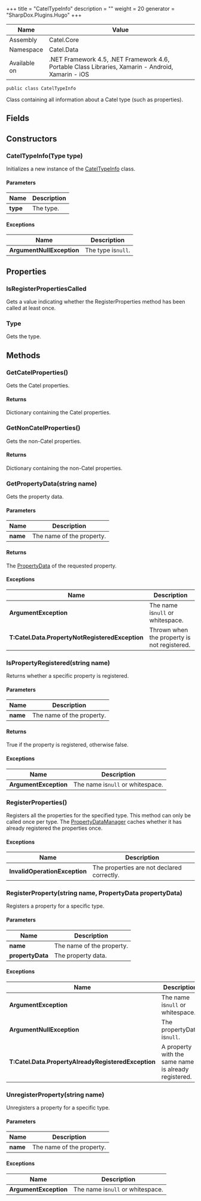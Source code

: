

+++
title = "CatelTypeInfo" 
description = ""
weight = 20
generator = "SharpDox.Plugins.Hugo"
+++

Name|Value
---|---
Assembly|Catel.Core
Namespace|Catel.Data
Available on|.NET Framework 4.5, .NET Framework 4.6, Portable Class Libraries, Xamarin - Android, Xamarin - iOS

```
public class CatelTypeInfo
```

Class containing all information about a Catel type (such as properties).

## Fields

## Constructors

### CatelTypeInfo(Type type)

Initializes a new instance of the [CatelTypeInfo](#) class.

#### Parameters

Name|Description
---|---
**type**|The type.

#### Exceptions

Name|Description
---|---
**ArgumentNullException**|The type is`null`.

## Properties

### IsRegisterPropertiesCalled

Gets a value indicating whether the RegisterProperties method has been called at least once.

### Type

Gets the type.

## Methods

### GetCatelProperties()

Gets the Catel properties.

#### Returns

Dictionary containing the Catel properties.

### GetNonCatelProperties()

Gets the non-Catel properties.

#### Returns

Dictionary containing the non-Catel properties.

### GetPropertyData(string name)

Gets the property data.

#### Parameters

Name|Description
---|---
**name**|The name of the property.

#### Returns

The [PropertyData](#) of the requested property.

#### Exceptions

Name|Description
---|---
**ArgumentException**|The name is`null` or whitespace.
**T:Catel.Data.PropertyNotRegisteredException**|Thrown when the property is not registered.

### IsPropertyRegistered(string name)

Returns whether a specific property is registered.

#### Parameters

Name|Description
---|---
**name**|The name of the property.

#### Returns

True if the property is registered, otherwise false.

#### Exceptions

Name|Description
---|---
**ArgumentException**|The name is`null` or whitespace.

### RegisterProperties()

Registers all the properties for the specified type. This method can only be called once per type. The [PropertyDataManager](#) caches whether it has already registered the properties once.

#### Exceptions

Name|Description
---|---
**InvalidOperationException**|The properties are not declared correctly.

### RegisterProperty(string name, PropertyData propertyData)

Registers a property for a specific type.

#### Parameters

Name|Description
---|---
**name**|The name of the property.
**propertyData**|The property data.

#### Exceptions

Name|Description
---|---
**ArgumentException**|The name is`null` or whitespace.
**ArgumentNullException**|The propertyData is`null`.
**T:Catel.Data.PropertyAlreadyRegisteredException**|A property with the same name is already registered.

### UnregisterProperty(string name)

Unregisters a property for a specific type.

#### Parameters

Name|Description
---|---
**name**|The name of the property.

#### Exceptions

Name|Description
---|---
**ArgumentException**|The name is`null` or whitespace.


